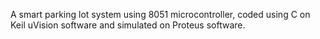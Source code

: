 A smart parking lot system using 8051 microcontroller, coded using C on Keil uVision software and simulated on Proteus software.
